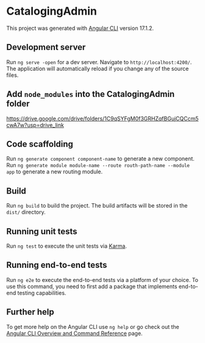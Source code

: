 # CatalogingAdmin

This project was generated with [Angular CLI](https://github.com/angular/angular-cli) version 17.1.2.

## Development server

Run `ng serve -open` for a dev server. Navigate to `http://localhost:4200/`. The application will automatically reload if you change any of the source files.

## Add `node_modules` into the CatalogingAdmin folder

https://drive.google.com/drive/folders/1C9qSYFgM0f3GRHZqfBGujCQCcm5cwA7w?usp=drive_link

## Code scaffolding

Run `ng generate component component-name` to generate a new component.
Run `ng generate module module-name --route routh-path-name --module app` to generate a new routing module.

## Build

Run `ng build` to build the project. The build artifacts will be stored in the `dist/` directory.

## Running unit tests

Run `ng test` to execute the unit tests via [Karma](https://karma-runner.github.io).

## Running end-to-end tests

Run `ng e2e` to execute the end-to-end tests via a platform of your choice. To use this command, you need to first add a package that implements end-to-end testing capabilities.

## Further help

To get more help on the Angular CLI use `ng help` or go check out the [Angular CLI Overview and Command Reference](https://angular.io/cli) page.
